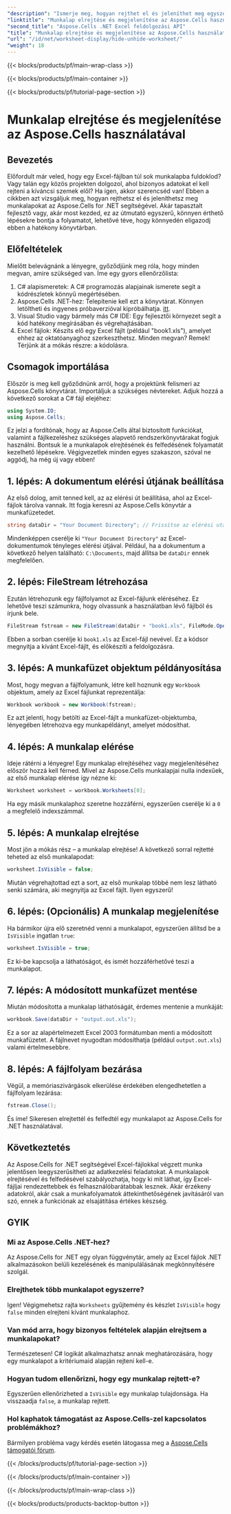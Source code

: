 ```yaml
---
"description": "Ismerje meg, hogyan rejthet el és jeleníthet meg egyszerűen munkalapokat Excelben az Aspose.Cells for .NET segítségével. Lépésről lépésre útmutató, tele tippekkel és hasznos információkkal."
"linktitle": "Munkalap elrejtése és megjelenítése az Aspose.Cells használatával"
"second_title": "Aspose.Cells .NET Excel feldolgozási API"
"title": "Munkalap elrejtése és megjelenítése az Aspose.Cells használatával"
"url": "/id/net/worksheet-display/hide-unhide-worksheet/"
"weight": 18
---
```


{{< blocks/products/pf/main-wrap-class >}}

{{< blocks/products/pf/main-container >}}

{{< blocks/products/pf/tutorial-page-section >}}

# Munkalap elrejtése és megjelenítése az Aspose.Cells használatával

## Bevezetés
Előfordult már veled, hogy egy Excel-fájlban túl sok munkalapba fuldoklod? Vagy talán egy közös projekten dolgozol, ahol bizonyos adatokat el kell rejteni a kíváncsi szemek elől? Ha igen, akkor szerencséd van! Ebben a cikkben azt vizsgáljuk meg, hogyan rejthetsz el és jeleníthetsz meg munkalapokat az Aspose.Cells for .NET segítségével. Akár tapasztalt fejlesztő vagy, akár most kezded, ez az útmutató egyszerű, könnyen érthető lépésekre bontja a folyamatot, lehetővé téve, hogy könnyedén eligazodj ebben a hatékony könyvtárban.
## Előfeltételek
Mielőtt belevágnánk a lényegre, győződjünk meg róla, hogy minden megvan, amire szükséged van. Íme egy gyors ellenőrzőlista:
1. C# alapismeretek: A C# programozás alapjainak ismerete segít a kódrészletek könnyű megértésében.
2. Aspose.Cells .NET-hez: Telepítenie kell ezt a könyvtárat. Könnyen letöltheti és ingyenes próbaverzióval kipróbálhatja. [itt](https://releases.aspose.com/).
3. Visual Studio vagy bármely más C# IDE: Egy fejlesztői környezet segít a kód hatékony megírásában és végrehajtásában.
4. Excel fájlok: Készíts elő egy Excel fájlt (például "book1.xls"), amelyet ehhez az oktatóanyaghoz szerkeszthetsz.
Minden megvan? Remek! Térjünk át a mókás részre: a kódolásra.
## Csomagok importálása
Először is meg kell győződnünk arról, hogy a projektünk felismeri az Aspose.Cells könyvtárat. Importáljuk a szükséges névtereket. Adjuk hozzá a következő sorokat a C# fájl elejéhez:
```csharp
using System.IO;
using Aspose.Cells;
```
Ez jelzi a fordítónak, hogy az Aspose.Cells által biztosított funkciókat, valamint a fájlkezeléshez szükséges alapvető rendszerkönyvtárakat fogjuk használni.
Bontsuk le a munkalapok elrejtésének és felfedésének folyamatát kezelhető lépésekre. Végigvezetlek minden egyes szakaszon, szóval ne aggódj, ha még új vagy ebben!
## 1. lépés: A dokumentum elérési útjának beállítása
Az első dolog, amit tenned kell, az az elérési út beállítása, ahol az Excel-fájlok tárolva vannak. Itt fogja keresni az Aspose.Cells könyvtár a munkafüzetedet.
```csharp
string dataDir = "Your Document Directory"; // Frissítse az elérési utat
```
Mindenképpen cserélje ki `"Your Document Directory"` az Excel-dokumentumok tényleges elérési útjával. Például, ha a dokumentum a következő helyen található: `C:\Documents`, majd állítsa be `dataDir` ennek megfelelően.
## 2. lépés: FileStream létrehozása
Ezután létrehozunk egy fájlfolyamot az Excel-fájlunk eléréséhez. Ez lehetővé teszi számunkra, hogy olvassunk a használatban lévő fájlból és írjunk bele.
```csharp
FileStream fstream = new FileStream(dataDir + "book1.xls", FileMode.Open);
```
Ebben a sorban cserélje ki `book1.xls` az Excel-fájl nevével. Ez a kódsor megnyitja a kívánt Excel-fájlt, és előkészíti a feldolgozásra.
## 3. lépés: A munkafüzet objektum példányosítása
Most, hogy megvan a fájlfolyamunk, létre kell hoznunk egy `Workbook` objektum, amely az Excel fájlunkat reprezentálja:
```csharp
Workbook workbook = new Workbook(fstream);
```
Ez azt jelenti, hogy betölti az Excel-fájlt a munkafüzet-objektumba, lényegében létrehozva egy munkapéldányt, amelyet módosíthat.
## 4. lépés: A munkalap elérése
Ideje rátérni a lényegre! Egy munkalap elrejtéséhez vagy megjelenítéséhez először hozzá kell férned. Mivel az Aspose.Cells munkalapjai nulla indexűek, az első munkalap elérése így nézne ki:
```csharp
Worksheet worksheet = workbook.Worksheets[0];
```
Ha egy másik munkalaphoz szeretne hozzáférni, egyszerűen cserélje ki a `0` a megfelelő indexszámmal.
## 5. lépés: A munkalap elrejtése
Most jön a mókás rész – a munkalap elrejtése! A következő sorral rejtetté teheted az első munkalapodat:
```csharp
worksheet.IsVisible = false;
```
Miután végrehajtottad ezt a sort, az első munkalap többé nem lesz látható senki számára, aki megnyitja az Excel fájlt. Ilyen egyszerű!
## 6. lépés: (Opcionális) A munkalap megjelenítése
Ha bármikor újra elő szeretnéd venni a munkalapot, egyszerűen állítsd be a `IsVisible` ingatlan `true`:
```csharp
worksheet.IsVisible = true;
```
Ez ki-be kapcsolja a láthatóságot, és ismét hozzáférhetővé teszi a munkalapot.
## 7. lépés: A módosított munkafüzet mentése
Miután módosította a munkalap láthatóságát, érdemes mentenie a munkáját:
```csharp
workbook.Save(dataDir + "output.out.xls");
```
Ez a sor az alapértelmezett Excel 2003 formátumban menti a módosított munkafüzetet. A fájlnevet nyugodtan módosíthatja (például `output.out.xls`) valami értelmesebbre.
## 8. lépés: A fájlfolyam bezárása
Végül, a memóriaszivárgások elkerülése érdekében elengedhetetlen a fájlfolyam lezárása:
```csharp
fstream.Close();
```
És íme! Sikeresen elrejtettél és felfedtél egy munkalapot az Aspose.Cells for .NET használatával.
## Következtetés
Az Aspose.Cells for .NET segítségével Excel-fájlokkal végzett munka jelentősen leegyszerűsítheti az adatkezelési feladatokat. A munkalapok elrejtésével és felfedésével szabályozhatja, hogy ki mit láthat, így Excel-fájljai rendezettebbek és felhasználóbarátabbak lesznek. Akár érzékeny adatokról, akár csak a munkafolyamatok áttekinthetőségének javításáról van szó, ennek a funkciónak az elsajátítása értékes készség.
## GYIK
### Mi az Aspose.Cells .NET-hez?
Az Aspose.Cells for .NET egy olyan függvénytár, amely az Excel fájlok .NET alkalmazásokon belüli kezelésének és manipulálásának megkönnyítésére szolgál.
### Elrejthetek több munkalapot egyszerre?
Igen! Végigmehetsz rajta `Worksheets` gyűjtemény és készlet `IsVisible` hogy `false` minden elrejteni kívánt munkalaphoz.
### Van mód arra, hogy bizonyos feltételek alapján elrejtsem a munkalapokat?
Természetesen! C# logikát alkalmazhatsz annak meghatározására, hogy egy munkalapot a kritériumaid alapján rejteni kell-e.
### Hogyan tudom ellenőrizni, hogy egy munkalap rejtett-e?
Egyszerűen ellenőrizheted a `IsVisible` egy munkalap tulajdonsága. Ha visszaadja `false`, a munkalap rejtett.
### Hol kaphatok támogatást az Aspose.Cells-zel kapcsolatos problémákhoz?
Bármilyen probléma vagy kérdés esetén látogassa meg a [Aspose.Cells támogatói fórum](https://forum.aspose.com/c/cells/9).

{{< /blocks/products/pf/tutorial-page-section >}}

{{< /blocks/products/pf/main-container >}}

{{< /blocks/products/pf/main-wrap-class >}}

{{< blocks/products/products-backtop-button >}}